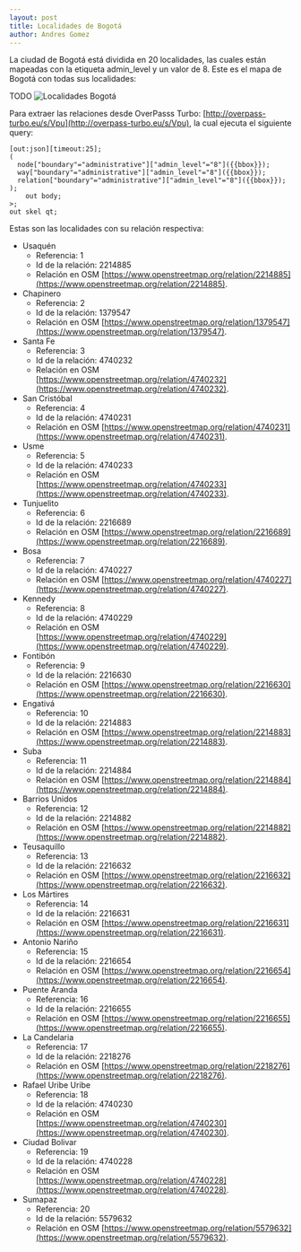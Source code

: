 ```yaml
---
layout: post
title: Localidades de Bogotá
author: Andres Gomez
---
```


La ciudad de Bogotá está dividida en 20 localidades, las cuales están mapeadas con la etiqueta admin_level y un valor de 8.
Este es el mapa de Bogotá con todas sus localidades:

TODO ![Localidades Bogotá](/bogota/img/2020-06-22-localidades.png)

Para extraer las relaciones desde OverPasss Turbo: [http://overpass-turbo.eu/s/Vpu](http://overpass-turbo.eu/s/Vpu), la cual ejecuta el siguiente query:

    [out:json][timeout:25];
    (
      node["boundary"="administrative"]["admin_level"="8"]({{bbox}});
      way["boundary"="administrative"]["admin_level"="8"]({{bbox}});
      relation["boundary"="administrative"]["admin_level"="8"]({{bbox}});
    );
        out body;
    >;
    out skel qt;

Estas son las localidades con su relación respectiva:

* Usaquén
  * Referencia: 1
  * Id de la relación: 2214885
  * Relación en OSM [https://www.openstreetmap.org/relation/2214885](https://www.openstreetmap.org/relation/2214885).
* Chapinero
  * Referencia: 2
  * Id de la relación: 1379547
  * Relación en OSM [https://www.openstreetmap.org/relation/1379547](https://www.openstreetmap.org/relation/1379547).
* Santa Fe
  * Referencia: 3
  * Id de la relación: 4740232
  * Relación en OSM [https://www.openstreetmap.org/relation/4740232](https://www.openstreetmap.org/relation/4740232).
* San Cristóbal
  * Referencia: 4
  * Id de la relación: 4740231
  * Relación en OSM [https://www.openstreetmap.org/relation/4740231](https://www.openstreetmap.org/relation/4740231).
* Usme
  * Referencia: 5
  * Id de la relación: 4740233
  * Relación en OSM [https://www.openstreetmap.org/relation/4740233](https://www.openstreetmap.org/relation/4740233).
* Tunjuelito
  * Referencia: 6
  * Id de la relación: 2216689
  * Relación en OSM [https://www.openstreetmap.org/relation/2216689](https://www.openstreetmap.org/relation/2216689).
* Bosa
  * Referencia: 7
  * Id de la relación: 4740227
  * Relación en OSM [https://www.openstreetmap.org/relation/4740227](https://www.openstreetmap.org/relation/4740227).
* Kennedy
  * Referencia: 8
  * Id de la relación: 4740229
  * Relación en OSM [https://www.openstreetmap.org/relation/4740229](https://www.openstreetmap.org/relation/4740229).
* Fontibón
  * Referencia: 9
  * Id de la relación: 2216630
  * Relación en OSM [https://www.openstreetmap.org/relation/2216630](https://www.openstreetmap.org/relation/2216630).
* Engativá
  * Referencia: 10
  * Id de la relación: 2214883
  * Relación en OSM [https://www.openstreetmap.org/relation/2214883](https://www.openstreetmap.org/relation/2214883).
* Suba
  * Referencia: 11
  * Id de la relación: 2214884
  * Relación en OSM [https://www.openstreetmap.org/relation/2214884](https://www.openstreetmap.org/relation/2214884).
* Barrios Unidos
  * Referencia: 12
  * Id de la relación: 2214882
  * Relación en OSM [https://www.openstreetmap.org/relation/2214882](https://www.openstreetmap.org/relation/2214882).
* Teusaquillo
  * Referencia: 13
  * Id de la relación: 2216632
  * Relación en OSM [https://www.openstreetmap.org/relation/2216632](https://www.openstreetmap.org/relation/2216632).
* Los Mártires
  * Referencia: 14
  * Id de la relación: 2216631
  * Relación en OSM [https://www.openstreetmap.org/relation/2216631](https://www.openstreetmap.org/relation/2216631).
* Antonio Nariño
  * Referencia: 15
  * Id de la relación: 2216654
  * Relación en OSM [https://www.openstreetmap.org/relation/2216654](https://www.openstreetmap.org/relation/2216654).
* Puente Aranda
  * Referencia: 16
  * Id de la relación: 2216655
  * Relación en OSM [https://www.openstreetmap.org/relation/2216655](https://www.openstreetmap.org/relation/2216655).
* La Candelaria
  * Referencia: 17
  * Id de la relación: 2218276
  * Relación en OSM [https://www.openstreetmap.org/relation/2218276](https://www.openstreetmap.org/relation/2218276).
* Rafael Uribe Uribe
  * Referencia: 18
  * Id de la relación: 4740230
  * Relación en OSM [https://www.openstreetmap.org/relation/4740230](https://www.openstreetmap.org/relation/4740230).
* Ciudad Bolivar
  * Referencia: 19
  * Id de la relación: 4740228
  * Relación en OSM [https://www.openstreetmap.org/relation/4740228](https://www.openstreetmap.org/relation/4740228).
* Sumapaz
  * Referencia: 20
  * Id de la relación: 5579632
  * Relación en OSM [https://www.openstreetmap.org/relation/5579632](https://www.openstreetmap.org/relation/5579632).
